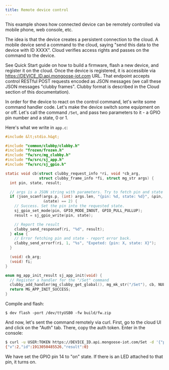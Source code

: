 ```yaml
---
title: Remote device control
---
```


This example shows how connected device can be remotely controlled via
mobile phone, web console, etc.

The idea is that the device creates a persistent connection to the cloud.
A mobile device send a command to the cloud, saying
"send this data to the device with ID XXXX". Cloud verifies access rights
and passes on the command to the device.

See Quick Start guide on how to build a firmware, flash a new device,
and register it on the cloud. Once the device is registered, it is
accessible via https://DEVICE_ID.api.mongoose-iot.com URL.
That endpoint accepts control RESTful POST requests encoded as JSON
messages (we call these JSON messages "clubby frames". Clubby format
is described in the Cloud section of this documentation).

In order for the device to react on the control command, let's write some
command handler code. Let's make the device switch some equipment on or off.
Let's call the command `/Set`, and pass two parameters to it - a GPIO pin
number and a state, 0 or 1.

Here's what we write in `app.c`:

```c
#include &lt;stdio.h&gt;

#include "common/clubby/clubby.h"
#include "frozen/frozen.h"
#include "fw/src/mg_clubby.h"
#include "fw/src/sj_app.h"
#include "fw/src/sj_gpio.h"

static void cb(struct clubby_request_info *ri, void *cb_arg,
               struct clubby_frame_info *fi, struct mg_str args) {
  int pin, state, result;

  // args is a JSON string with parameters. Try to fetch pin and state values
  if (json_scanf(args.p, (int) args.len, "{pin: %d, state: %d}", &pin,
                 &state) == 2) {
    // Success. Set the pin into the requested state.
    sj_gpio_set_mode(pin, GPIO_MODE_INOUT, GPIO_PULL_PULLUP);
    result = sj_gpio_write(pin, state);

    // Report the result
    clubby_send_responsef(ri, "%d", result);
  } else {
    // Error fetching pin and state - report error back.
    clubby_send_errorf(ri, 1, "%s", "Expeted: {pin: X, state: X}");
  }

  (void) cb_arg;
  (void) fi;
}

enum mg_app_init_result sj_app_init(void) {
  // Register a handler for the "/Set" command
  clubby_add_handler(mg_clubby_get_global(), mg_mk_str("/Set"), cb, NULL);
  return MG_APP_INIT_SUCCESS;
}
```

Compile and flash:

```
$ dev flash -port /dev/ttyUSB0 -fw build/fw.zip
```

And now, let's sent the command remotely via curl. First, go to the cloud UI
and click on the "Auth" tab. There, copy the auth token. Enter in the console:

```sh
$ curl -u USER:TOKEN https://DEVICE_ID.api.mongoose-iot.com/Set -d '{"pin":14, "state": 1}'
{"v":2,"id":1913050485526,"result":0}
```

We have set the GPIO pin 14 to "on" state.
If there is an LED attached to that pin, it turns on.
